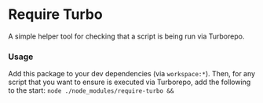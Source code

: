 # Require Turbo

A simple helper tool for checking that a script is being run via Turborepo.


### Usage

Add this package to your dev dependencies (via `workspace:*`). Then, for any script that you want to ensure is executed via Turborepo, add the following to the start: `node ./node_modules/require-turbo && `
